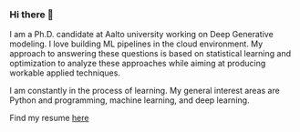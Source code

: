 ### Hi there 👋

I am a Ph.D. candidate at Aalto university working on Deep Generative modeling. I love building ML pipelines in the cloud environment. My approach to answering these questions is based on statistical learning and optimization to analyze these approaches while aiming at producing workable applied techniques. 

I am constantly in the process of learning. My general interest areas are Python and programming, machine learning, and deep learning.

Find my resume [here](mohammadmoein.pdf)

